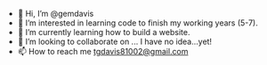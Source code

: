 - 👋 Hi, I’m @gemdavis
- 👀 I’m interested in learning code to finish my working years (5-7). 
- 🌱 I’m currently learning how to build a website.
- 💞️ I’m looking to collaborate on ... I have no idea...yet!
- 📫 How to reach me tgdavis81002@gmail.com

<!---
gemdavis/gemdavis is a ✨ special ✨ repository because its `README.md` (this file) appears on your GitHub profile.
You can click the Preview link to take a look at your changes.
--->
